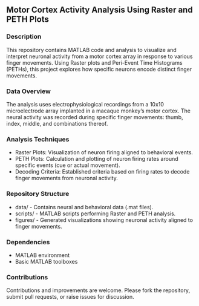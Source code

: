 ## Motor Cortex Activity Analysis Using Raster and PETH Plots
### Description
This repository contains MATLAB code and analysis to visualize and interpret neuronal activity from a motor cortex array in response to various finger movements. Using Raster plots and Peri-Event Time Histograms (PETHs), this project explores how specific neurons encode distinct finger movements.
### Data Overview
The analysis uses electrophysiological recordings from a 10x10 microelectrode array implanted in a macaque monkey’s motor cortex. The neural activity was recorded during specific finger movements: thumb, index, middle, and combinations thereof.
### Analysis Techniques
- Raster Plots: Visualization of neuron firing aligned to behavioral events.
- PETH Plots: Calculation and plotting of neuron firing rates around specific events (cue or actual movement).
- Decoding Criteria: Established criteria based on firing rates to decode finger movements from neuronal activity.
### Repository Structure
- data/ - Contains neural and behavioral data (.mat files).
- scripts/ - MATLAB scripts performing Raster and PETH analysis.
- figures/ - Generated visualizations showing neuronal activity aligned to finger movements.
### Dependencies
- MATLAB environment
- Basic MATLAB toolboxes

### Contributions
Contributions and improvements are welcome. Please fork the repository, submit pull requests, or raise issues for discussion.

